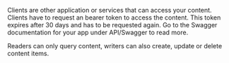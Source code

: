 Clients are other application or services that can access your content. Clients have to request an bearer token to access the content. This token expires after 30 days and has to be requested again. Go to the Swagger documentation for your app under API/Swagger to read more.

Readers can only query content, writers can also create, update or delete content items.